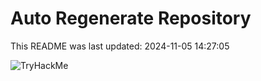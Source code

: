 # Auto Regenerate Repository

This README was last updated: 2024-11-05 14:27:05

 ![TryHackMe](https://tryhackme.com/badge/533634)